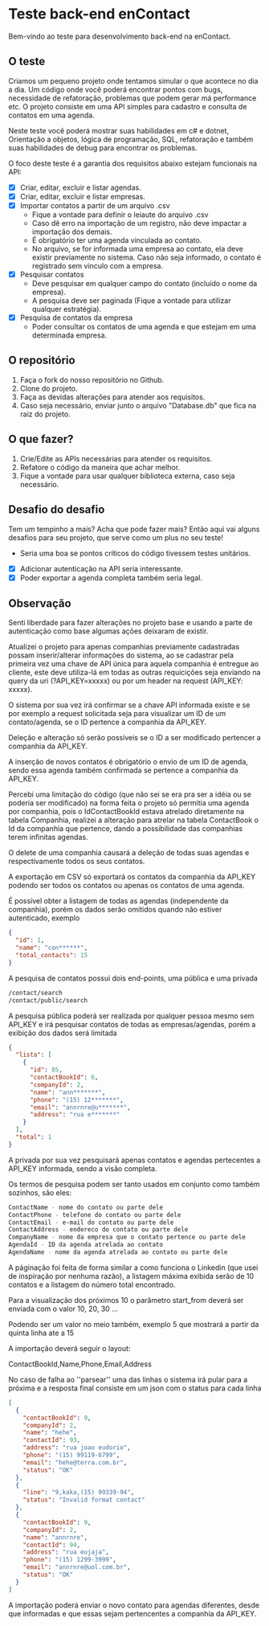 # Teste back-end enContact

Bem-vindo ao teste para desenvolvimento back-end na enContact.

## O teste

Criamos um pequeno projeto onde tentamos simular o que acontece no dia a dia.
Um código onde você poderá encontrar pontos com bugs, necessidade de refatoração, problemas que podem gerar má performance etc.
O projeto consiste em uma API simples para cadastro e consulta de contatos em uma agenda.

Neste teste você poderá mostrar suas habilidades em c# e dotnet, Orientação a objetos, lógica de programação, SQL, refatoração e também suas habilidades de debug para encontrar os problemas.

O foco deste teste é a garantia dos requisitos abaixo estejam funcionais na API:

- [X] Criar, editar, excluir e listar agendas.
- [X] Criar, editar, excluir e listar empresas.
- [X] Importar contatos a partir de um arquivo .csv
  - Fique a vontade para definir o leiaute do arquivo .csv
  - Caso dê erro na importação de um registro, não deve impactar a importação dos demais.
  - É obrigatório ter uma agenda vinculada ao contato.
  - No arquivo, se for informada uma empresa ao contato, ela deve existir previamente no sistema. Caso não seja informado, o contato é registrado sem vinculo com a empresa.
- [X] Pesquisar contatos
  - Deve pesquisar em qualquer campo do contato (incluído o nome da empresa).
  - A pesquisa deve ser paginada (Fique a vontade para utilizar qualquer estratégia).
- [X] Pesquisa de contatos da empresa
  - Poder consultar os contatos de uma agenda e que estejam em uma determinada empresa.

## O repositório

1. Faça o fork do nosso repositório no Github.
2. Clone do projeto.
3. Faça as devidas alterações para atender aos requisitos.
4. Caso seja necessário, enviar junto o arquivo "Database.db" que fica na raiz do projeto.

## O que fazer?

1. Crie/Edite as APIs necessárias para atender os requisitos.
2. Refatore o código da maneira que achar melhor.
3. Fique a vontade para usar qualquer biblioteca externa, caso seja necessário.

## Desafio do desafio

Tem um tempinho a mais? Acha que pode fazer mais? Então aqui vai alguns desafios para seu projeto, que serve como um plus no seu teste!

- Seria uma boa se pontos críticos do código tivessem testes unitários.
- [X] Adicionar autenticação na API seria interessante.
- [X] Poder exportar a agenda completa também seria legal.

## Observação

Senti liberdade para fazer alterações no projeto base e usando a parte de autenticação como base algumas ações deixaram de existir.

Atualizei o projeto para apenas companhias previamente cadastradas possam inserir/alterar informações do sistema, ao se cadastrar pela primeira vez uma chave de API única para aquela companhia é entregue ao cliente, este deve utiliza-lá em todas as outras requicições seja enviando na query da uri (?API_KEY=xxxxx) ou por um header na request (API_KEY: xxxxx).

O sistema por sua vez irá confirmar se a chave API informada existe e se por exemplo a request solicitada seja para visualizar um ID de um contato/agenda, se o ID pertence a companhia da API_KEY.

Deleção e alteração só serão possíveis se o ID a ser modificado pertencer a companhia da API_KEY.

A inserção de novos contatos é obrigatório o envio de um ID de agenda, sendo essa agenda também confirmada se pertence a companhia da API_KEY.

Percebi uma limitação do código (que não sei se era pra ser a idéia ou se poderia ser modificado) na forma feita o projeto só permitia uma agenda por companhia, pois o IdContactBookId estava atrelado diretamente na tabela Companhia, realizei a alteração para atrelar na tabela ContactBook o Id da companhia que pertence, dando a possibilidade das companhias terem infinitas agendas.


O delete de uma companhia causará a deleção de todas suas agendas e respectivamente todos os seus contatos.

A exportação em CSV só exportará os contatos da companhia da API_KEY podendo ser todos os contatos ou apenas os contatos de uma agenda.


É possível obter a listagem de todas as agendas (independente da companhia), porém os dados serão omitidos quando não estiver autenticado, exemplo

```json
{
  "id": 1,
  "name": "con******",
  "total_contacts": 15
}
```


A pesquisa de contatos possui dois end-points, uma pública e uma privada

```bash
/contact/search
/contact/public/search
```

A pesquisa pública poderá ser realizada por qualquer pessoa mesmo sem API_KEY e irá pesquisar contatos de todas as empresas/agendas, porém a exibição dos dados será limitada

```json
{
  "lista": [
    {
      "id": 85,
      "contactBookId": 6,
      "companyId": 2,
      "name": "ann*******",
      "phone": "(15) 12*******",
      "email": "annrnre@u*******",
      "address": "rua e*******"
    }
  ],
  "total": 1
}
```

A privada por sua vez pesquisará apenas contatos e agendas pertecentes a API_KEY informada, sendo a visão completa.

Os termos de pesquisa podem ser tanto usados em conjunto como também sozinhos, são eles:

```bash
ContactName - nome do contato ou parte dele
ContactPhone - telefone do contato ou parte dele
ContactEmail - e-mail do contato ou parte dele
ContactAddress - endereco do contato ou parte dele
CompanyName - nome da empresa que o contato pertence ou parte dele
AgendaId - ID da agenda atrelada ao contato
AgendaName - nome da agenda atrelada ao contato ou parte dele
```


A páginação foi feita de forma similar a como funciona o Linkedin (que usei de inspiração por nenhuma razão), a listagem máxima exibida serão de 10 contatos e a listagem do número total encontrado.

Para a visualização dos próximos 10 o parâmetro start_from deverá ser enviada com o valor 10, 20, 30 ...

Podendo ser um valor no meio também, exemplo 5 que mostrará a partir da quinta linha ate a 15 


A importação deverá seguir o layout:

ContactBookId,Name,Phone,Email,Address


No caso de falha ao ''parsear'' uma das linhas o sistema irá pular para a próxima e a resposta final consiste em um json com o status para cada linha

```json
[
  {
    "contactBookId": 9,
    "companyId": 2,
    "name": "hehe",
    "contactId": 93,
    "address": "rua joao eudorio",
    "phone": "(15) 99119-6799",
    "email": "hehe@terra.com.br",
    "status": "OK"
  },
  {
    "line": "9,kaka,(15) 99339-94",
    "status": "Invalid format contact"
  },
  {
    "contactBookId": 9,
    "companyId": 2,
    "name": "annrnre",
    "contactId": 94,
    "address": "rua eujaja",
    "phone": "(15) 1299-3999",
    "email": "annrnre@uol.com.br",
    "status": "OK"
  }
]
```

A importação poderá enviar o novo contato para agendas diferentes, desde que informadas e que essas sejam pertencentes a companhia da API_KEY.





